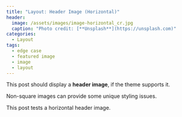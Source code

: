 ```yaml
---
title: "Layout: Header Image (Horizontal)"
header:
  image: /assets/images/image-horizontal_cr.jpg
  caption: "Photo credit: [**Unsplash**](https://unsplash.com)"
categories:
  - Layout
tags:
  - edge case
  - featured image
  - image
  - layout
---
```


This post should display a **header image**, if the theme supports it.

Non-square images can provide some unique styling issues.

This post tests a horizontal header image.